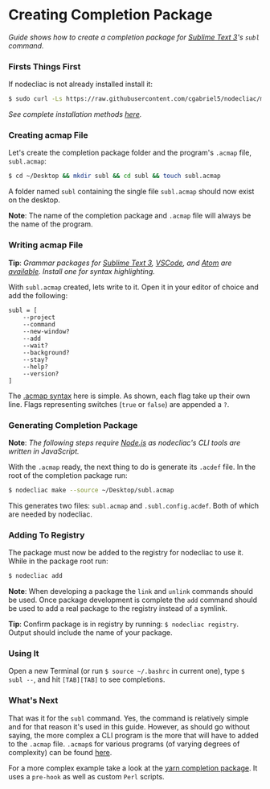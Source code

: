# Creating Completion Package

_Guide shows how to create a completion package for [Sublime Text 3](https://www.sublimetext.com/3)'s `subl` command._

### Firsts Things First

If nodecliac is not already installed install it:

```sh
$ sudo curl -Ls https://raw.githubusercontent.com/cgabriel5/nodecliac/master/install | bash -s
```

_See complete installation methods [here](https://github.com/cgabriel5/nodecliac/new/master#install)._

### Creating acmap File

Let's create the completion package folder and the program's `.acmap` file, `subl.acmap`:

```sh
$ cd ~/Desktop && mkdir subl && cd subl && touch subl.acmap
```

A folder named `subl` containing the single file `subl.acmap` should now exist on the desktop.

**Note**: The name of the completion package and `.acmap` file will always be the name of the program.

### Writing acmap File

**Tip**: _Grammar packages for [Sublime Text 3](https://www.sublimetext.com/3), [VSCode](https://code.visualstudio.com/), and [Atom](https://atom.io/) are [available](/resources/editors). Install one for syntax highlighting._

With `subl.acmap` created, lets write to it. Open it in your editor of choice and add the following:

```acmap
subl = [
    --project
    --command
    --new-window?
    --add
    --wait?
    --background?
    --stay?
    --help?
    --version?
]
```

The [.acmap syntax](https://github.com/cgabriel5/nodecliac/new/master#syntax) here is simple. As shown, each flag take up their own line. Flags representing switches (`true` or `false`) are appended a `?`.

### Generating Completion Package

**Note**: _The following steps require [Node.js](https://nodejs.org/en/) as nodecliac's CLI tools are written in JavaScript._

With the `.acmap` ready, the next thing to do is generate its `.acdef` file. In the root of the completion package run:

```sh
$ nodecliac make --source ~/Desktop/subl.acmap
```

This generates two files: `subl.acmap` and `.subl.config.acdef`. Both of which are needed by nodecliac.

### Adding To Registry

The package must now be added to the registry for nodecliac to use it. While in the package root run:

```sh
$ nodecliac add
```

**Note**: When developing a package the `link` and `unlink` commands should be used. Once package development is complete the `add` command should be used to add a real package to the registry instead of a symlink.

**Tip**: Confirm package is in registry by running: `$ nodecliac registry`. Output should include the name of your package.

### Using It

Open a new Terminal (or run `$ source ~/.bashrc` in current one), type `$ subl --`, and hit `[TAB][TAB]` to see completions.

### What's Next

That was it for the `subl` command. Yes, the command is relatively simple and for that reason it's used in this guide. However, as should go without saying, the more complex a CLI program is the more that will have to added to the `.acmap` file. `.acmap`s for various programs (of varying degrees of complexity) can be found [here](resources/nodecliac/__acmaps).

For a more complex example take a look at the [yarn completion package](https://github.com/cgabriel5/nodecliac/tree/master/resources/nodecliac/yarn). It uses a `pre-hook` as well as custom `Perl` scripts.
